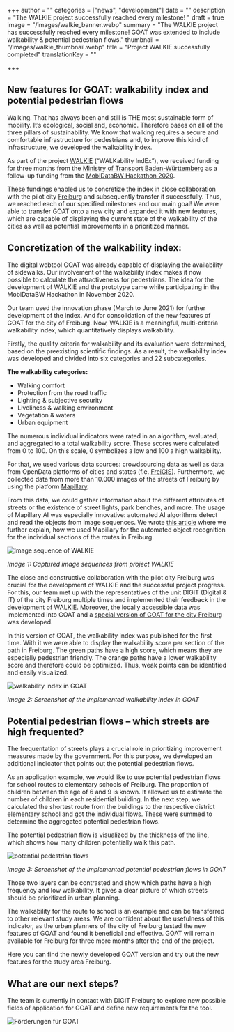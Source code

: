 +++
author = ""
categories = ["news", "development"]
date = ""
description = "The WALKIE project successfully reached every milestone! "
draft = true
image = "/images/walkie_banner.webp"
summary = "The WALKIE project has successfully reached every milestone! GOAT was extended to include walkability & potential pedestrian flows."
thumbnail = "/images/walkie_thumbnail.webp"
title = "Project WALKIE successfully completed"
translationKey = ""

+++
## New features for GOAT: walkability index and potential pedestrian flows

Walking. That has always been and still is THE most sustainable form of mobility. It’s ecological, social and, economic. Therefore bases on all of the three pillars of sustainability. We know that walking requires a secure and comfortable infrastructure for pedestrians and, to improve this kind of infrastructure, we developed the walkability index.

As part of the project [WALKIE](https://plan4better.de/posts/2021-04-06-walkability-index/) (“WALKability IndEx”), we received funding for three months from the [Ministry of Transport Baden-Württemberg](https://vm.baden-wuerttemberg.de/en/home/) as a follow-up funding from the [MobiDataBW Hackathon 2020](https://vm.baden-wuerttemberg.de/de/politik-zukunft/zukunftskonzepte/digitale-mobilitaet/mobidata-bw-hackathon/).

These fundings enabled us to concretize the index in close collaboration with the pilot city [Freiburg](https://digital.freiburg.de/) and subsequently transfer it successfully. Thus, we reached each of our specified milestones and our main goal! We were able to transfer GOAT onto a new city and expanded it with new features, which are capable of displaying the current state of the walkability of the cities as well as potential improvements in a prioritized manner.

## Concretization of the walkability index:

The digital webtool GOAT was already capable of displaying the availability of sidewalks. Our involvement of the walkability index makes it now possible to calculate the attractiveness for pedestrians. The idea for the development of WALKIE and the prototype came while participating in the MobiDataBW Hackathon in November 2020.

Our team used the innovation phase (March to June 2021) for further development of the index. And for consolidation of the new features of GOAT for the city of Freiburg. Now, WALKIE is a meaningful, multi-criteria walkability index, which quantitatively displays walkability.

Firstly, the quality criteria for walkability and its evaluation were determined, based on the preexisting scientific findings. As a result, the walkability index was developed and divided into six categories and 22 subcategories.

**The walkability categories:**

* Walking comfort
* Protection from the road traffic
* Lighting & subjective security
* Liveliness & walking environment
* Vegetation & waters
* Urban equipment

The numerous individual indicators were rated in an algorithm, evaluated, and aggregated to a total walkability score. These scores were calculated from 0 to 100. On this scale, 0 symbolizes a low and 100 a high walkability.

For that, we used various data sources: crowdsourcing data as well as data from OpenData platforms of cities and states (f.e. [FreiGIS](https://geoportal.freiburg.de/freigis/)). Furthermore, we collected data from more than 10.000 images of the streets of Freiburg by using the platform [Mapillary](https://www.mapillary.com/).

From this data, we could gather information about the different attributes of streets or the existence of street lights, park benches, and more. The usage of Mapillary AI was especially innovative: automated AI algorithms detect and read the objects from image sequences. We wrote [this article](https://plan4better.de/de/posts/2021-15-06-high-quality-data-now-automatic/) where we further explain, how we used Mapillary for the automated object recognition for the individual sections of the routes in Freiburg.

![Image sequence of WALKIE](/images/bildsequenzen_freiburg.jpg "Captured image sequences from project WALKIE")

_Image 1: Captured image sequences from project WALKIE_

The close and constructive collaboration with the pilot city Freiburg was crucial for the development of WALKIE and the successful project progress. For this, our team met up with the representatives of the unit DIGIT (Digital & IT) of the city Freiburg multiple times and implemented their feedback in the development of WALKIE. Moreover, the locally accessible data was implemented into GOAT and a [special version of GOAT for the city Freiburg](https://freiburg.open-accessibility.org/) was developed.

In this version of GOAT, the walkability index was published for the first time. With it we were able to display the walkability score per section of the path in Freiburg. The green paths have a high score, which means they are especially pedestrian friendly. The orange paths have a lower walkability score and therefore could be optimized. Thus, weak points can be identified and easily visualized.

![walkability index in GOAT](/images/bildsequenzen_walkability.jpg "Screenshot of the implemented walkability index in GOAT")

_Image 2: Screenshot of the implemented walkability index in GOAT_

## Potential pedestrian flows – which streets are high frequented?

The frequentation of streets plays a crucial role in prioritizing improvement measures made by the government. For this purpose, we developed an additional indicator that points out the potential pedestrian flows.

As an application example, we would like to use potential pedestrian flows for school routes to elementary schools of Freiburg. The proportion of children between the age of 6 and 9 is known. It allowed us to estimate the number of children in each residential building. In the next step, we calculated the shortest route from the buildings to the respective district elementary school and got the individual flows. These were summed to determine the aggregated potential pedestrian flows.

The potential pedestrian flow is visualized by the thickness of the line, which shows how many children potentially walk this path.

![potential pedestrian flows](/images/goat_fussgangerpotenzialstrome.jpg "Screenshot of the implemented potential pedestrian flows in GOAT ")

_Image 3: Screenshot of the implemented potential pedestrian flows in GOAT_

Those two layers can be contrasted and show which paths have a high frequency and low walkability. It gives a clear picture of which streets should be prioritized in urban planning.

The walkability for the route to school is an example and can be transferred to other relevant study areas. We are confident about the usefulness of this indicator, as the urban planners of the city of Freiburg tested the new features of GOAT and found it beneficial and effective. GOAT will remain available for Freiburg for three more months after the end of the project.

Here you can find the newly developed GOAT version and try out the new features for the study area Freiburg.

## What are our next steps?

The team is currently in contact with DIGIT Freiburg to explore new possible fields of application for GOAT and define new requirements for the tool.

![Förderungen für GOAT](/images/hackathon.jpg "Förderungen für GOAT")